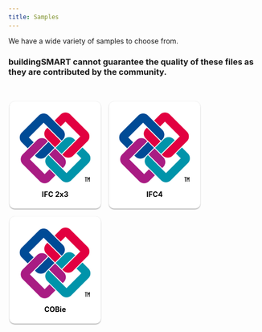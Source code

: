 ```yaml
---
title: Samples
---
```


We have a wide variety of samples to choose from.

### <b>buildingSMART cannot guarantee the quality of these files as they are contributed by the community.</b>

<p>&nbsp;</p>

<style>
h2, h3, h4 {
  border-bottom: 0px !important;
}
.colContainer {
  padding-top:2px;
  padding-left: 2px;
  overflow: auto;
}
#samples a {
  color: #000;
}
.col3rd {
  display: block;
  width: 250px;
  float: left;
  margin-right: 30px;
  margin-bottom: 30px;
  overflow: hidden;
}
.col3rd h3, .col2nd h3 {
  margin-bottom: 0px !important;
}
.col3rd .button, .col2nd .button {
  margin-top: 20px;
  border-radius: 2px;
}
.col3rd p, .col2nd p {
  margin-left: 2px;
}
.col2nd {
  display: block;
  width: 400px;
  float: left;
  margin-right: 30px;
  margin-bottom: 30px;
  overflow: hidden;
}
.shadowbox {
  display: inline;
  float: left;
  text-transform: none;
  font-weight: bold;
  text-align: center;
  text-overflow: ellipsis;
  white-space: nowrap;
  overflow: hidden;
  line-height: 24px;
  position: relative;
  display: block;
  cursor: pointer;
  box-shadow: 0 2px 2px rgba(0,0,0,.24),0 0 2px rgba(0,0,0,.12);
  border-radius: 10px;
  background: #fff;
  transition: all .3s;
  padding: 16px;
  margin: 0 16px 16px 0;
  text-decoration: none;
  letter-spacing: .01em;
}
.shadowbox img {
    min-width: 150px;
    max-width: 150px;
    max-height: 150px;
}
</style>

<div id="samples" class="colContainer">
  <a href="/docs/samples/ifc/exampleIFC2x3.ifc" class="shadowbox">
    <img src="/images/bs-logo.png"><br/>IFC 2x3
  </a>
  <a href="/docs/samples/ifc/exampleIFC4.ifc" target="_blank" class="shadowbox">
    <img src="/images/bs-logo.png"><br/>IFC4
  </a>
  <a href="/docs/samples/cobie/2012-03-23-Duplex-Design.xlsx" target="_blank" class="shadowbox">
    <img src="/images/bs-logo.png"><br/>COBie
  </a>
</div>

